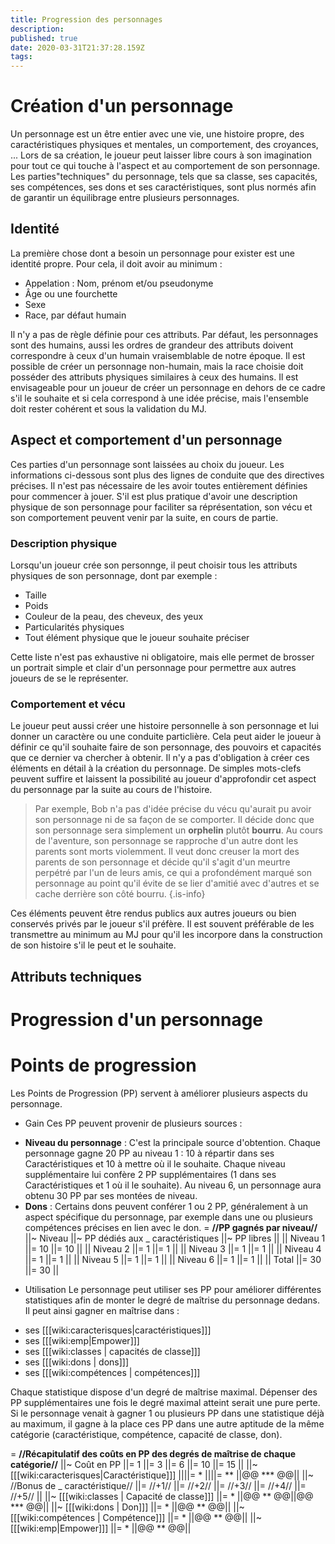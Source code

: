 ```yaml
---
title: Progression des personnages
description: 
published: true
date: 2020-03-31T21:37:28.159Z
tags: 
---
```


# Création d'un personnage
Un personnage est un être entier avec une vie, une histoire propre, des caractéristiques physiques et mentales, un comportement, des croyances, ... Lors de sa création, le joueur peut laisser libre cours à son imagination pour tout ce qui touche à l'aspect et au comportement de son personnage. Les parties"techniques" du personnage, tels que sa classe, ses capacités, ses compétences, ses dons et ses caractéristiques, sont plus normés afin de garantir un équilibrage entre plusieurs personnages.
## Identité
La première chose dont a besoin un personnage pour exister est une identité propre. Pour cela, il doit avoir au minimum :
* Appelation : Nom, prénom et/ou pseudonyme
* Âge ou une fourchette
* Sexe
* Race, par défaut humain

Il n'y a pas de règle définie pour ces attributs. Par défaut, les personnages sont des humains, aussi les ordres de grandeur des attributs doivent correspondre à ceux d'un humain vraisemblable de notre époque. Il est possible de créer un personnage non-humain, mais la race choisie doit posséder des attributs physiques similaires à ceux des humains. Il est envisageable pour un joueur de créer un personnage en dehors de ce cadre s'il le souhaite et si cela correspond à une idée précise, mais l'ensemble doit rester cohérent et sous la validation du MJ. 
## Aspect et comportement d'un personnage
Ces parties d'un personnage sont laissées au choix du joueur. Les informations ci-dessous sont plus des lignes de conduite que des directives précises. Il n'est pas nécessaire de les avoir toutes entièrement définies pour commencer à jouer. S'il est plus pratique d'avoir une description physique de son personnage pour faciliter sa réprésentation, son vécu et son comportement peuvent venir par la suite, en cours de partie.
### Description physique
Lorsqu'un joueur crée son personnge, il peut choisir tous les attributs physiques de son personnage, dont par exemple :
* Taille
* Poids
* Couleur de la peau, des cheveux, des yeux
* Particularités physiques
* Tout élément physique que le joueur souhaite préciser

Cette liste n'est pas exhaustive ni obligatoire, mais elle permet de brosser un portrait simple et clair d'un personnage pour permettre aux autres joueurs de se le représenter.

### Comportement et vécu
Le joueur peut aussi créer une histoire personnelle à son personnage et lui donner un caractère ou une conduite particlière. Cela peut aider le joueur à définir ce qu'il souhaite faire de son personnage, des pouvoirs et capacités que ce dernier va chercher à obtenir. Il n'y a pas d'obligation à créer ces éléments en détail à la création du personnage. De simples mots-clefs peuvent suffire et laissent la possibilité au joueur d'approfondir cet aspect du personnage par la suite au cours de l'histoire.
> Par exemple, Bob n'a pas d'idée précise du vécu qu'aurait pu avoir son personnage ni de sa façon de se comporter. Il décide donc que son personnage sera simplement un **orphelin** plutôt **bourru**. Au cours de l'aventure, son personnage se rapproche d'un autre dont les parents sont morts violemment. Il veut donc creuser la mort des parents de son personnage et décide qu'il s'agit d'un meurtre perpétré par l'un de leurs amis, ce qui a profondément marqué son personnage au point qu'il évite de se lier d'amitié avec d'autres et se cache derrière son côté bourru.
{.is-info}

Ces éléments peuvent être rendus publics aux autres joueurs ou bien conservés privés par le joueur s'il préfère. Il est souvent préférable de les transmettre au minimum au MJ pour qu'il les incorpore dans la construction de son histoire s'il le peut et le souhaite.

## Attributs techniques

# Progression d'un personnage


# Points de progression
Les Points de Progression (PP) servent à améliorer plusieurs aspects du personnage.
+ Gain
Ces PP peuvent provenir de plusieurs sources :
* **Niveau du personnage** : C'est la principale source d'obtention. Chaque personnage gagne 20 PP au niveau 1 : 10 à répartir dans ses Caractéristiques et 10 à mettre où il le souhaite. Chaque niveau supplémentaire lui confère 2 PP supplémentaires (1 dans ses Caractéristiques et 1 où il le souhaite). Au niveau 6, un personnage aura obtenu 30 PP par ses montées de niveau.
* **Dons** : Certains dons peuvent conférer 1 ou 2 PP, généralement à un aspect spécifique du personnage, par exemple dans une ou plusieurs compétences précises en lien avec le don.
= **//PP gagnés par niveau//**
||~ Niveau ||~ PP dédiés aux _
caractéristiques ||~ PP libres ||
|| Niveau 1 ||= 10 ||= 10 ||
|| Niveau 2 ||= 1 ||= 1 ||
|| Niveau 3 ||= 1 ||= 1 ||
|| Niveau 4 ||= 1 ||= 1 ||
|| Niveau 5 ||= 1 ||= 1 ||
|| Niveau 6 ||= 1 ||= 1 ||
|| Total ||= 30 ||= 30 ||

+ Utilisation
Le personnage peut utiliser ses PP pour améliorer différentes statistiques afin de monter le degré de maîtrise du personnage dedans. Il peut ainsi gagner en maîtrise dans :
* ses [[[wiki:caracterisques|caractéristiques]]]
* ses [[[wiki:emp|Empower]]]
* ses [[[wiki:classes | capacités de classe]]]
* ses [[[wiki:dons | dons]]]
* ses [[[wiki:compétences | compétences]]]

Chaque statistique dispose d'un degré de maîtrise maximal. Dépenser des PP supplémentaires une fois le degré maximal atteint serait une pure perte. Si le personnage venait à gagner 1 ou plusieurs PP dans une statistique déjà au maximum, il gagne à la place ces PP dans une autre aptitude de la même catégorie (caractéristique, compétence, capacité de classe, don).

= **//Récapitulatif des coûts en PP des degrés de maîtrise de chaque catégorie//**
||~ Coût en PP ||= 1 ||= 3 ||= 6 ||= 10 ||= 15 ||
||~ [[[wiki:caracterisques|Caractéristique]]] ||||= * ||||= ** ||@@ *** @@||
||~ //Bonus de _
caractéristique// ||= //+1// ||= //+2// ||= //+3// ||= //+4// ||= //+5// ||
||~ [[[wiki:classes | Capacité de classe]]] ||= * ||@@ ** @@||@@ *** @@||
||~ [[[wiki:dons | Don]]] ||= * ||@@ ** @@||
||~ [[[wiki:compétences | Compétence]]] ||= * ||@@ ** @@||
||~ [[[wiki:emp|Empower]]] ||= * ||@@ ** @@||